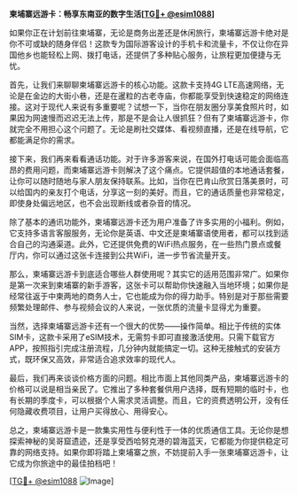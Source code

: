 **柬埔寨远游卡：畅享东南亚的数字生活[[TG💪+ @esim1088](https://t.me/s/esim1088)]**

如果你正在计划前往柬埔寨，无论是商务出差还是休闲旅行，柬埔寨远游卡绝对是你不可或缺的随身伴侣！这款专为国际游客设计的手机卡和流量卡，不仅让你在异国他乡也能轻松上网、拨打电话，还提供了多种贴心服务，让旅程更加便捷与无忧。

首先，让我们来聊聊柬埔寨远游卡的核心功能。这款卡支持4G LTE高速网络，无论是在金边的大街小巷，还是在暹粒的古老寺庙，你都能享受到快速稳定的网络连接。这对于现代人来说有多重要呢？试想一下，当你在朋友圈分享美食照片时，如果因为网速慢而迟迟无法上传，那是不是会让人很抓狂？但有了柬埔寨远游卡，你就完全不用担心这个问题了。无论是刷社交媒体、看视频直播，还是在线导航，它都能满足你的需求。

接下来，我们再来看看通话功能。对于许多游客来说，在国外打电话可能会面临高昂的费用问题，而柬埔寨远游卡则解决了这个痛点。它提供超值的本地通话套餐，让你可以随时随地与家人朋友保持联系。比如，当你在巴肯山欣赏日落美景时，可以给国内的亲友打个电话，分享这一刻的美好。而且，它的通话质量也非常稳定，即使身处偏远地区，也不会出现断线或者杂音的情况。

除了基本的通讯功能外，柬埔寨远游卡还为用户准备了许多实用的小福利。例如，它支持多语言客服服务，无论你是英语、中文还是柬埔寨语使用者，都可以找到适合自己的沟通渠道。此外，它还提供免费的WiFi热点服务，在一些热门景点或餐厅内，你可以通过这张卡连接到公共WiFi，进一步节省流量开支。

那么，柬埔寨远游卡到底适合哪些人群使用呢？其实它的适用范围非常广。如果你是第一次来到柬埔寨的新手游客，这张卡可以帮助你快速融入当地环境；如果你是经常往返于中柬两地的商务人士，它也能成为你的得力助手。特别是对于那些需要频繁处理邮件、参与视频会议的人来说，一张优质的流量卡显得尤为重要。

当然，选择柬埔寨远游卡还有一个很大的优势——操作简单。相比于传统的实体SIM卡，这款卡采用了eSIM技术，无需剪卡即可直接激活使用。只需下载官方APP，按照指引完成注册流程，几分钟内就能搞定一切。这种无接触式的安装方式，既环保又高效，非常适合追求效率的现代人。

最后，我们再来谈谈价格方面的问题。相比市面上其他同类产品，柬埔寨远游卡的价格可以说是相当亲民了。它推出了多种套餐供用户选择，既有短期的临时卡，也有长期的季度卡，可以根据个人需求灵活调整。而且，它的资费透明公开，没有任何隐藏收费项目，让用户买得放心、用得安心。

总之，柬埔寨远游卡是一款集实用性与便利性于一体的优质通信工具。无论你是想探索神秘的吴哥窟遗迹，还是享受西哈努克港的碧海蓝天，它都能为你提供稳定可靠的网络支持。如果你即将踏上柬埔寨之旅，不妨提前入手一张柬埔寨远游卡，让它成为你旅途中的最佳拍档吧！

[[TG💪+ @esim1088](https://t.me/s/esim1088) ![Image](https://i.postimg.cc/4NQfJmqS/Snipaste-2025-05-13-00-14-12.png)]